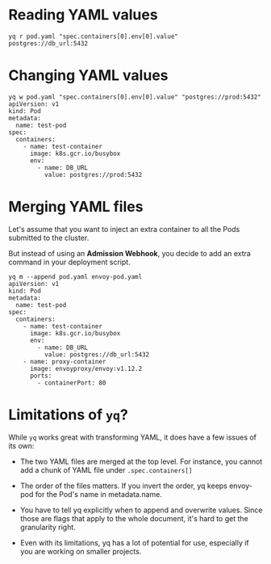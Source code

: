 # Reading YAML values

```
yq r pod.yaml "spec.containers[0].env[0].value"
postgres://db_url:5432
```

# Changing YAML values

```
yq w pod.yaml "spec.containers[0].env[0].value" "postgres://prod:5432"
apiVersion: v1
kind: Pod
metadata:
  name: test-pod
spec:
  containers:
    - name: test-container
      image: k8s.gcr.io/busybox
      env:
        - name: DB_URL
          value: postgres://prod:5432
```

# Merging YAML files

Let's assume that you want to inject an extra container to all the Pods submitted to the cluster.

But instead of using an **Admission Webhook**, you decide to add an extra command in your deployment script.

```
yq m --append pod.yaml envoy-pod.yaml
apiVersion: v1
kind: Pod
metadata:
  name: test-pod
spec:
  containers:
    - name: test-container
      image: k8s.gcr.io/busybox
      env:
        - name: DB_URL
          value: postgres://db_url:5432
    - name: proxy-container
      image: envoyproxy/envoy:v1.12.2
      ports:
        - containerPort: 80
```

# Limitations of `yq`?

While `yq` works great with transforming YAML, it does have a few issues of its own:

- The two YAML files are merged at the top level. For instance, you cannot add a chunk of YAML file under `.spec.containers[]`

- The order of the files matters. If you invert the order, yq keeps envoy-pod for the Pod's name in metadata.name.

- You have to tell yq explicitly when to append and overwrite values. Since those are flags that apply to the whole document, it's hard to get the granularity right.

- Even with its limitations, yq has a lot of potential for use, especially if you are working on smaller projects.
